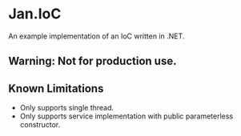 # Jan.IoC
An example implementation of an IoC written in .NET.

## Warning: Not for production use.

## Known Limitations
- Only supports single thread.
- Only supports service implementation with public parameterless constructor.
